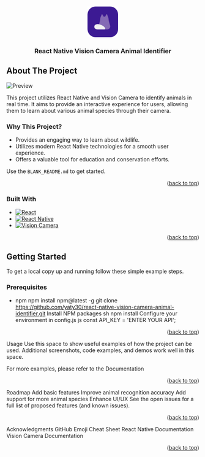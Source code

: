 <!-- Improved compatibility of back to top link -->
<a id="readme-top"></a>

<!-- PROJECT SHIELDS -->

<!-- PROJECT LOGO -->
<br />
<div align="center">
  <a href="https://github.com/yaty30/react-native-vision-camera-animal-identifier">
    <img src="assets/rounded_logo.png" alt="Logo" width="80" height="80">
  </a>

  <h3 align="center">React Native Vision Camera Animal Identifier</h3>
</div>

<!-- ABOUT THE PROJECT -->
## About The Project

<img src="assets/preview.gif" alt="Preview" style="width: 50%">

This project utilizes React Native and Vision Camera to identify animals in real time. It aims to provide an interactive experience for users, allowing them to learn about various animal species through their camera.

### Why This Project?
* Provides an engaging way to learn about wildlife.
* Utilizes modern React Native technologies for a smooth user experience.
* Offers a valuable tool for education and conservation efforts.

Use the `BLANK_README.md` to get started.

<p align="right">(<a href="#readme-top">back to top</a>)</p>

### Built With

* [![React][React.js]][React-url]
* [![React Native][React-Native]][React-Native-url]
* [![Vision Camera][Vision-Camera]][Vision-Camera-url]

<p align="right">(<a href="#readme-top">back to top</a>)</p>

<!-- GETTING STARTED -->
## Getting Started

To get a local copy up and running follow these simple example steps.

### Prerequisites

* npm
npm install npm@latest -g
git clone https://github.com/yaty30/react-native-vision-camera-animal-identifier.git
Install NPM packages
sh
npm install
Configure your environment in config.js
js
const API_KEY = 'ENTER YOUR API';
<p align="right">(<a href="#readme-top">back to top</a>)</p>

<!-- USAGE EXAMPLES -->

Usage
Use this space to show useful examples of how the project can be used. Additional screenshots, code examples, and demos work well in this space.

For more examples, please refer to the Documentation

<p align="right">(<a href="#readme-top">back to top</a>)</p>

<!-- ROADMAP -->

Roadmap
 Add basic features
 Improve animal recognition accuracy
 Add support for more animal species
 Enhance UI/UX
See the open issues for a full list of proposed features (and known issues).

<p align="right">(<a href="#readme-top">back to top</a>)</p>

<!-- ACKNOWLEDGMENTS -->

Acknowledgments
GitHub Emoji Cheat Sheet
React Native Documentation
Vision Camera Documentation
<p align="right">(<a href="#readme-top">back to top</a>)</p>

<!-- MARKDOWN LINKS & IMAGES -->

<!-- MARKDOWN LINKS & IMAGES -->
<!-- https://www.markdownguide.org/basic-syntax/#reference-style-links -->
[contributors-shield]: https://img.shields.io/github/contributors/othneildrew/Best-README-Template.svg?style=for-the-badge
[contributors-url]: https://github.com/othneildrew/Best-README-Template/graphs/contributors
[forks-shield]: https://img.shields.io/github/forks/othneildrew/Best-README-Template.svg?style=for-the-badge
[forks-url]: https://github.com/othneildrew/Best-README-Template/network/members
[stars-shield]: https://img.shields.io/github/stars/othneildrew/Best-README-Template.svg?style=for-the-badge
[stars-url]: https://github.com/othneildrew/Best-README-Template/stargazers
[issues-shield]: https://img.shields.io/github/issues/othneildrew/Best-README-Template.svg?style=for-the-badge
[issues-url]: https://github.com/othneildrew/Best-README-Template/issues
[license-shield]: https://img.shields.io/github/license/othneildrew/Best-README-Template.svg?style=for-the-badge
[license-url]: https://github.com/othneildrew/Best-README-Template/blob/master/LICENSE.txt
[linkedin-shield]: https://img.shields.io/badge/-LinkedIn-black.svg?style=for-the-badge&logo=linkedin&colorB=555
[linkedin-url]: https://linkedin.com/in/othneildrew
[product-screenshot]: images/screenshot.png
[Next.js]: https://img.shields.io/badge/next.js-000000?style=for-the-badge&logo=nextdotjs&logoColor=white
[Next-url]: https://nextjs.org/
[React.js]: https://img.shields.io/badge/React-20232A?style=for-the-badge&logo=react&logoColor=61DAFB
[React-url]: https://reactjs.org/
[Vue.js]: https://img.shields.io/badge/Vue.js-35495E?style=for-the-badge&logo=vuedotjs&logoColor=4FC08D
[Vue-url]: https://vuejs.org/
[Angular.io]: https://img.shields.io/badge/Angular-DD0031?style=for-the-badge&logo=angular&logoColor=white
[Angular-url]: https://angular.io/
[Svelte.dev]: https://img.shields.io/badge/Svelte-4A4A55?style=for-the-badge&logo=svelte&logoColor=FF3E00
[Svelte-url]: https://svelte.dev/
[Laravel.com]: https://img.shields.io/badge/Laravel-FF2D20?style=for-the-badge&logo=laravel&logoColor=white
[Laravel-url]: https://laravel.com
[Bootstrap.com]: https://img.shields.io/badge/Bootstrap-563D7C?style=for-the-badge&logo=bootstrap&logoColor=white
[Bootstrap-url]: https://getbootstrap.com
[JQuery.com]: https://img.shields.io/badge/jQuery-0769AD?style=for-the-badge&logo=jquery&logoColor=white
[JQuery-url]: https://jquery.com 
[React-Native]: https://img.shields.io/badge/React%20Native-20232A?style=for-the-badge&logo=react&logoColor=61DAFB
[React-Native-url]: https://reactnative.dev/
[Vision-Camera]: https://img.shields.io/badge/React%20Native%20Vision%20Camera-20232A?style=for-the-badge&logo=campaignmonitor&logoColor=61DAFB
[Vision-Camera-url]: https://reactnative.dev/
